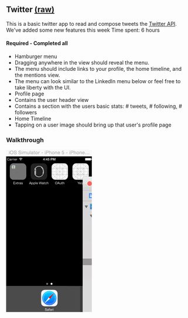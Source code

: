 ## Twitter [(raw)](https://gist.githubusercontent.com/timothy1ee/b9b1860c8ecb4b0b1c18/raw/2adc3f63677d81644e00245cee891eee88907767/gistfile1.md)

This is a basic twitter app to read and compose tweets the [Twitter API](https://apps.twitter.com/).
We've added some new features this week
Time spent: 6 hours

#### Required - Completed all
- Hamburger menu
- Dragging anywhere in the view should reveal the menu.
- The menu should include links to your profile, the home timeline, and the mentions view.
- The menu can look similar to the LinkedIn menu below or feel free to take liberty with the UI.
- Profile page
- Contains the user header view
- Contains a section with the users basic stats: # tweets, # following, # followers
- Home Timeline
- Tapping on a user image should bring up that user's profile page

### Walkthrough
![Video Walkthrough](Wk4Walkthrough.gif)


